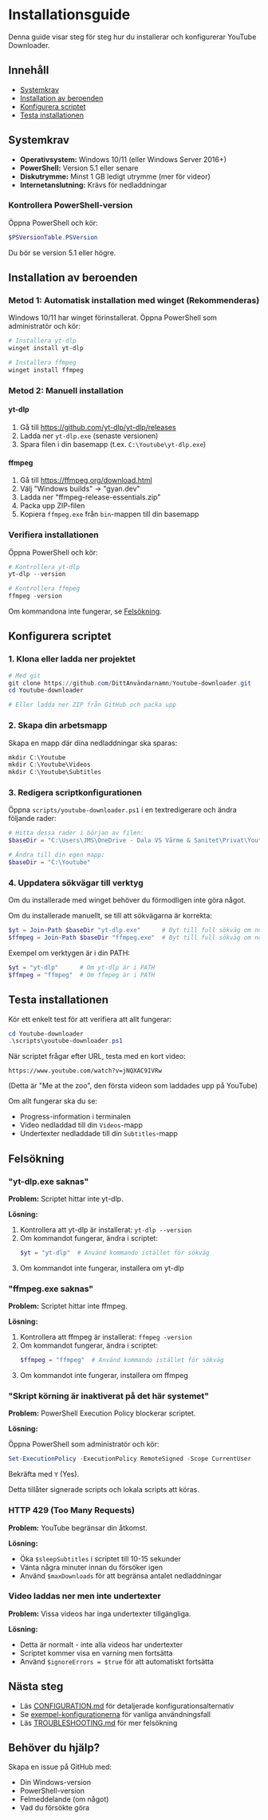# Installationsguide

Denna guide visar steg för steg hur du installerar och konfigurerar YouTube Downloader.

## Innehåll
- [Systemkrav](#systemkrav)
- [Installation av beroenden](#installation-av-beroenden)
- [Konfigurera scriptet](#konfigurera-scriptet)
- [Testa installationen](#testa-installationen)

## Systemkrav

- **Operativsystem:** Windows 10/11 (eller Windows Server 2016+)
- **PowerShell:** Version 5.1 eller senare
- **Diskutrymme:** Minst 1 GB ledigt utrymme (mer för videor)
- **Internetanslutning:** Krävs för nedladdningar

### Kontrollera PowerShell-version

Öppna PowerShell och kör:

```powershell
$PSVersionTable.PSVersion
```

Du bör se version 5.1 eller högre.

## Installation av beroenden

### Metod 1: Automatisk installation med winget (Rekommenderas)

Windows 10/11 har winget förinstallerat. Öppna PowerShell som administratör och kör:

```powershell
# Installera yt-dlp
winget install yt-dlp

# Installera ffmpeg
winget install ffmpeg
```

### Metod 2: Manuell installation

#### yt-dlp

1. Gå till https://github.com/yt-dlp/yt-dlp/releases
2. Ladda ner `yt-dlp.exe` (senaste versionen)
3. Spara filen i din basemapp (t.ex. `C:\Youtube\yt-dlp.exe`)

#### ffmpeg

1. Gå till https://ffmpeg.org/download.html
2. Välj "Windows builds" → "gyan.dev"
3. Ladda ner "ffmpeg-release-essentials.zip"
4. Packa upp ZIP-filen
5. Kopiera `ffmpeg.exe` från `bin`-mappen till din basemapp

### Verifiera installationen

Öppna PowerShell och kör:

```powershell
# Kontrollera yt-dlp
yt-dlp --version

# Kontrollera ffmpeg
ffmpeg -version
```

Om kommandona inte fungerar, se [Felsökning](#felsökning).

## Konfigurera scriptet

### 1. Klona eller ladda ner projektet

```powershell
# Med git
git clone https://github.com/DittAnvändarnamn/Youtube-downloader.git
cd Youtube-downloader

# Eller ladda ner ZIP från GitHub och packa upp
```

### 2. Skapa din arbetsmapp

Skapa en mapp där dina nedladdningar ska sparas:

```powershell
mkdir C:\Youtube
mkdir C:\Youtube\Videos
mkdir C:\Youtube\Subtitles
```

### 3. Redigera scriptkonfigurationen

Öppna `scripts/youtube-downloader.ps1` i en textredigerare och ändra följande rader:

```powershell
# Hitta dessa rader i början av filen:
$baseDir = "C:\Users\JMS\OneDrive - Dala VS Värme & Sanitet\Privat\Youtube download"

# Ändra till din egen mapp:
$baseDir = "C:\Youtube"
```

### 4. Uppdatera sökvägar till verktyg

Om du installerade med winget behöver du förmodligen inte göra något.

Om du installerade manuellt, se till att sökvägarna är korrekta:

```powershell
$yt = Join-Path $baseDir "yt-dlp.exe"      # Byt till full sökväg om nödvändigt
$ffmpeg = Join-Path $baseDir "ffmpeg.exe"  # Byt till full sökväg om nödvändigt
```

Exempel om verktygen är i din PATH:

```powershell
$yt = "yt-dlp"      # Om yt-dlp är i PATH
$ffmpeg = "ffmpeg"  # Om ffmpeg är i PATH
```

## Testa installationen

Kör ett enkelt test för att verifiera att allt fungerar:

```powershell
cd Youtube-downloader
.\scripts\youtube-downloader.ps1
```

När scriptet frågar efter URL, testa med en kort video:

```
https://www.youtube.com/watch?v=jNQXAC9IVRw
```

(Detta är "Me at the zoo", den första videon som laddades upp på YouTube)

Om allt fungerar ska du se:
- Progress-information i terminalen
- Video nedladdad till din `Videos`-mapp
- Undertexter nedladdade till din `Subtitles`-mapp

## Felsökning

### "yt-dlp.exe saknas"

**Problem:** Scriptet hittar inte yt-dlp.

**Lösning:**
1. Kontrollera att yt-dlp är installerat: `yt-dlp --version`
2. Om kommandot fungerar, ändra i scriptet:
   ```powershell
   $yt = "yt-dlp"  # Använd kommando istället för sökväg
   ```
3. Om kommandot inte fungerar, installera om yt-dlp

### "ffmpeg.exe saknas"

**Problem:** Scriptet hittar inte ffmpeg.

**Lösning:**
1. Kontrollera att ffmpeg är installerat: `ffmpeg -version`
2. Om kommandot fungerar, ändra i scriptet:
   ```powershell
   $ffmpeg = "ffmpeg"  # Använd kommando istället för sökväg
   ```
3. Om kommandot inte fungerar, installera om ffmpeg

### "Skript körning är inaktiverat på det här systemet"

**Problem:** PowerShell Execution Policy blockerar scriptet.

**Lösning:**

Öppna PowerShell som administratör och kör:

```powershell
Set-ExecutionPolicy -ExecutionPolicy RemoteSigned -Scope CurrentUser
```

Bekräfta med `Y` (Yes).

Detta tillåter signerade scripts och lokala scripts att köras.

### HTTP 429 (Too Many Requests)

**Problem:** YouTube begränsar din åtkomst.

**Lösning:**
- Öka `$sleepSubtitles` i scriptet till 10-15 sekunder
- Vänta några minuter innan du försöker igen
- Använd `$maxDownloads` för att begränsa antalet nedladdningar

### Video laddas ner men inte undertexter

**Problem:** Vissa videos har inga undertexter tillgängliga.

**Lösning:**
- Detta är normalt - inte alla videos har undertexter
- Scriptet kommer visa en varning men fortsätta
- Använd `$ignoreErrors = $true` för att automatiskt fortsätta

## Nästa steg

- Läs [CONFIGURATION.md](CONFIGURATION.md) för detaljerade konfigurationsalternativ
- Se [exempel-konfigurationerna](../examples/) för vanliga användningsfall
- Läs [TROUBLESHOOTING.md](TROUBLESHOOTING.md) för mer felsökning

## Behöver du hjälp?

Skapa en issue på GitHub med:
- Din Windows-version
- PowerShell-version
- Felmeddelande (om något)
- Vad du försökte göra

